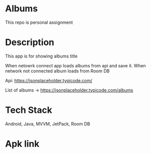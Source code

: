 # Albums
This repo is personal assignment 

# Description
This app is for showing albums title

When netowrk connect app loads albums from api and save it.
When network not connected album loads from Room DB

Api: https://jsonplaceholder.typicode.com/

List of albums -> https://jsonplaceholder.typicode.com/albums


# Tech Stack
Android, Java, MVVM, JetPack, Room DB 


# Apk link
